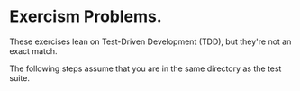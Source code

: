 # Exercism Problems. 

These exercises lean on Test-Driven Development (TDD), but they're not an
exact match.

The following steps assume that you are in the same directory as the test
suite.